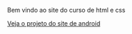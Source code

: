 Bem vindo ao site do curso de html e css

<a href="https://matheusgamba-dev.github.io/HTML-CSS/HTML/index.html">Veja o projeto do site de android</a>
